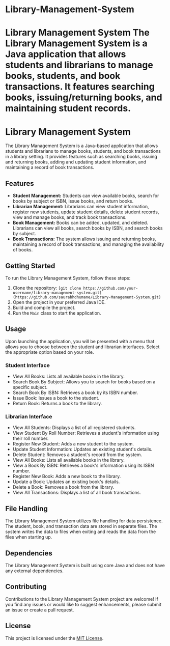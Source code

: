 # Library-Management-System
# Library Management System  The Library Management System is a Java application that allows students and librarians to manage books, students, and book transactions. It features searching books, issuing/returning books, and maintaining student records.


# Library Management System

The Library Management System is a Java-based application that allows students and librarians to manage books, students, and book transactions in a library setting. It provides features such as searching books, issuing and returning books, adding and updating student information, and maintaining a record of book transactions.

## Features

- **Student Management:** Students can view available books, search for books by subject or ISBN, issue books, and return books.
- **Librarian Management:** Librarians can view student information, register new students, update student details, delete student records, view and manage books, and track book transactions.
- **Book Management:** Books can be added, updated, and deleted. Librarians can view all books, search books by ISBN, and search books by subject.
- **Book Transactions:** The system allows issuing and returning books, maintaining a record of book transactions, and managing the availability of books.

## Getting Started

To run the Library Management System, follow these steps:

1. Clone the repository: `[git clone https://github.com/your-username/library-management-system.git](https://github.com/saurabhdhumane/Library-Management-System.git)`
2. Open the project in your preferred Java IDE.
3. Build and compile the project.
4. Run the `Main` class to start the application.

## Usage

Upon launching the application, you will be presented with a menu that allows you to choose between the student and librarian interfaces. Select the appropriate option based on your role.

### Student Interface

- View All Books: Lists all available books in the library.
- Search Book By Subject: Allows you to search for books based on a specific subject.
- Search Book By ISBN: Retrieves a book by its ISBN number.
- Issue Book: Issues a book to the student.
- Return Book: Returns a book to the library.

### Librarian Interface

- View All Students: Displays a list of all registered students.
- View Student By Roll Number: Retrieves a student's information using their roll number.
- Register New Student: Adds a new student to the system.
- Update Student Information: Updates an existing student's details.
- Delete Student: Removes a student's record from the system.
- View All Books: Lists all available books in the library.
- View a Book By ISBN: Retrieves a book's information using its ISBN number.
- Register New Book: Adds a new book to the library.
- Update a Book: Updates an existing book's details.
- Delete a Book: Removes a book from the library.
- View All Transactions: Displays a list of all book transactions.

## File Handling

The Library Management System utilizes file handling for data persistence. The student, book, and transaction data are stored in separate files. The system writes the data to files when exiting and reads the data from the files when starting up.

## Dependencies

The Library Management System is built using core Java and does not have any external dependencies.

## Contributing

Contributions to the Library Management System project are welcome! If you find any issues or would like to suggest enhancements, please submit an issue or create a pull request.

## License

This project is licensed under the [MIT License](LICENSE).

